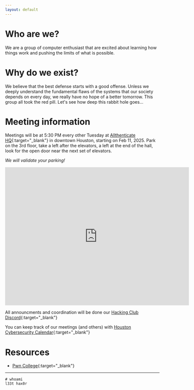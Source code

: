 ```yaml
---
layout: default
---
```


# Who are we?
We are a group of computer enthusiast that are excited about learning how things work and pushing the limits of what is possible.

# Why do we exist?
We believe that the best defense starts with a good offense. Unless we deeply understand the fundamental flaws of the systems that our society depends on every day, we really have no hope of a better tomorrow. This group all took the red pill. Let's see how deep this rabbit hole goes...

# Meeting information
Meetings will be at 5:30 PM every other Tuesday at [Allthenticate HQ](https://maps.app.goo.gl/RMgFvytZ81sssL19A){:target="_blank"} in downtown Houston, starting on Feb 11, 2025.
Park on the 3rd floor, take a left after the elevators, a left at the end of the hall, look for the open door near the next set of elevators.

*We will validate your parking!*

<iframe src="https://www.google.com/maps/embed?pb=!1m18!1m12!1m3!1d3463.6449651667763!2d-95.36782462141501!3d29.758986675068652!2m3!1f0!2f0!3f0!3m2!1i1024!2i768!4f13.1!3m3!1m2!1s0x8640bfe9df0c18ad%3A0x1d2b1fbbf4b2b2bc!2sAllthenticate!5e0!3m2!1sen!2sus!4v1740582706540!5m2!1sen!2sus" width="600" height="450" style="border:0;" allowfullscreen="" loading="lazy" referrerpolicy="no-referrer-when-downgrade"></iframe>

All announcments and coordination will be done our [Hacking Club Discord](https://discord.gg/ta3fJdqX67){:target="_blank"}

You can keep track of our meetings (and others) with [Houston Cybersecurity Calendar](https://calendar.google.com/calendar/embed?src=5lv78r50v0dm8nnppl93fno9h8%40group.calendar.google.com&ctz=America%2FChicago){:target="_blank"}


# Resources
* [Pwn College](https://pwn.college){:target="_blank"}


***
```
# whoami
l33t hax0r
```
